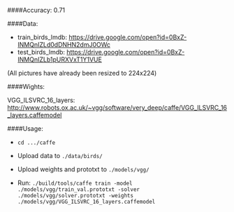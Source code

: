####Accuracy: 0.71

####Data:

* train_birds_lmdb: https://drive.google.com/open?id=0BxZ-INMQnIZLd0dDNHN2dmJ0OWc
* test_birds_lmdb: https://drive.google.com/open?id=0BxZ-INMQnIZLb1pURXVxT1Y1VUE

(All pictures have already been resized to 224х224)

####Wights:

VGG_ILSVRC_16_layers: http://www.robots.ox.ac.uk/~vgg/software/very_deep/caffe/VGG_ILSVRC_16_layers.caffemodel

####Usage:

* ```cd .../caffe```

* Upload data to ```./data/birds/```

* Upload weights and prototxt to ```./models/vgg/```

* Run:  ```./build/tools/caffe train -model ./models/vgg/train_val.prototxt -solver ./models/vgg/solver.prototxt -weights ./models/vgg/VGG_ILSVRC_16_layers.caffemodel```

